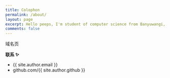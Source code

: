 ```yaml
---
title: Colophon
permalink: /about/
layout: page
excerpt: Hello peeps, I'm student of computer science from Banyuwangi, living in Jogjakarta. This blog for documentation about my programming journey, running on jekyll, hosting on netlify and using my own simple theme.
comments: false
---
```


域名页

**联系 ✨**

- {{ site.author.email }}
- github.com/{{ site.author.github }}
